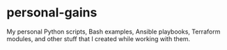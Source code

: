 # personal-gains
My personal Python scripts, Bash examples, Ansible playbooks, Terraform modules, and other stuff that I created while working with them.
